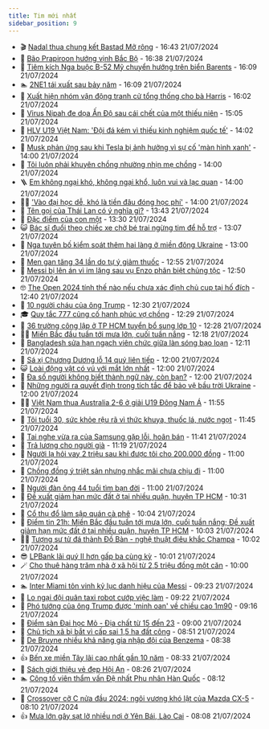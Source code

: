 ```yaml
---
title: Tim mới nhất
sidebar_position: 9
---
```


<!-- vnexpress-tin-moi-nhat:START -->
- 🎬 [Nadal thua chung kết Bastad Mở rộng](https://vnexpress.net/nadal-thua-chung-ket-bastad-mo-rong-4772665.html) - 16:43 21/07/2024
- 🐎 [Bão Prapiroon hướng vịnh Bắc Bộ](https://vnexpress.net/bao-prapiroon-huong-vinh-bac-bo-4772663.html) - 16:38 21/07/2024
- 🦍 [Tiêm kích Nga buộc B-52 Mỹ chuyển hướng trên biển Barents](https://vnexpress.net/tiem-kich-nga-buoc-b-52-my-chuyen-huong-tren-bien-barents-4772638.html) - 16:09 21/07/2024
- 🏊 [2NE1 tái xuất sau bảy năm](https://vnexpress.net/2ne1-tai-xuat-sau-bay-nam-4772657.html) - 16:09 21/07/2024
- 🎊 [Xuất hiện nhóm vận động tranh cử tổng thống cho bà Harris](https://vnexpress.net/xuat-hien-nhom-van-dong-tranh-cu-tong-thong-cho-ba-harris-4772656.html) - 16:02 21/07/2024
- 🎃 [Virus Nipah đe dọa Ấn Độ sau cái chết của một thiếu niên](https://vnexpress.net/virus-nipah-de-doa-an-do-sau-cai-chet-cua-mot-thieu-nien-4772652.html) - 15:05 21/07/2024
- 🧰 [HLV U19 Việt Nam: &#39;Đội đá kém vì thiếu kinh nghiệm quốc tế&#39;](https://vnexpress.net/hlv-u19-viet-nam-doi-da-kem-vi-thieu-kinh-nghiem-quoc-te-4772645.html) - 14:02 21/07/2024
- 🔭 [Musk phản ứng sau khi Tesla bị ảnh hưởng vì sự cố &#39;màn hình xanh&#39;](https://vnexpress.net/musk-phan-ung-sau-khi-tesla-bi-anh-huong-vi-su-co-man-hinh-xanh-4772641.html) - 14:00 21/07/2024
- 🫶 [Tôi luôn phải khuyên chồng nhường nhịn mẹ chồng](https://vnexpress.net/toi-luon-phai-khuyen-chong-nhuong-nhin-me-chong-4772563.html) - 14:00 21/07/2024
- 🪜 [Em không ngại khó, không ngại khổ, luôn vui và lạc quan](https://vnexpress.net/em-khong-ngai-kho-khong-ngai-kho-luon-vui-va-lac-quan-4772506.html) - 14:00 21/07/2024
- 👨‍🏫 [&#39;Vào đại học dễ, khó là tiền đâu đóng học phí&#39;](https://vnexpress.net/vao-dai-hoc-de-kho-la-tien-dau-dong-hoc-phi-4772606.html) - 14:00 21/07/2024
- 🎊 [Tên gọi của Thái Lan có ý nghĩa gì?](https://vnexpress.net/ten-goi-cua-thai-lan-co-y-nghia-gi-4771730.html) - 13:43 21/07/2024
- 🎊 [Đặc điểm của con một](https://vnexpress.net/dac-diem-cua-con-mot-4771978.html) - 13:30 21/07/2024
- 😺 [Bác sĩ đuổi theo chiếc xe chở bé trai ngừng tim để hỗ trợ](https://vnexpress.net/bac-si-duoi-theo-chiec-xe-cho-be-trai-ngung-tim-de-ho-tro-4772575.html) - 13:07 21/07/2024
- 🐘 [Nga tuyên bố kiểm soát thêm hai làng ở miền đông Ukraine](https://vnexpress.net/nga-tuyen-bo-kiem-soat-them-hai-lang-o-mien-dong-ukraine-4772633.html) - 13:00 21/07/2024
- 🌁 [Men gan tăng 34 lần do tự ý giảm thuốc](https://vnexpress.net/men-gan-tang-34-lan-do-tu-y-giam-thuoc-4772592.html) - 12:55 21/07/2024
- 🐲 [Messi bị lên án vì im lặng sau vụ Enzo phân biệt chủng tộc](https://vnexpress.net/messi-bi-len-an-vi-im-lang-sau-vu-enzo-phan-biet-chung-toc-4772614.html) - 12:50 21/07/2024
- 🤓 [The Open 2024 tính thế nào nếu chưa xác định chủ cup tại hố đích](https://vnexpress.net/the-open-2024-tinh-the-nao-neu-chua-xac-dinh-chu-cup-tai-ho-dich-4772639.html) - 12:40 21/07/2024
- 💪 [10 người cháu của ông Trump](https://vnexpress.net/10-nguoi-chau-cua-ong-trump-4772352.html) - 12:30 21/07/2024
- 🎓 [Quy tắc 777 củng cố hạnh phúc vợ chồng](https://vnexpress.net/quy-tac-777-cung-co-hanh-phuc-vo-chong-4772555.html) - 12:29 21/07/2024
- 🫣 [36 trường công lập ở TP HCM tuyển bổ sung lớp 10](https://vnexpress.net/36-truong-cong-lap-o-tp-hcm-tuyen-bo-sung-lop-10-4771350.html) - 12:28 21/07/2024
- 🧑‍💻 [Miền Bắc đầu tuần tới mưa lớn, cuối tuần nắng](https://vnexpress.net/mien-bac-dau-tuan-toi-mua-lon-cuoi-tuan-nang-4772625.html) - 12:18 21/07/2024
- 🐲 [Bangladesh sửa hạn ngạch viên chức giữa làn sóng bạo loạn](https://vnexpress.net/bangladesh-sua-han-ngach-vien-chuc-giua-lan-song-bao-loan-4772636.html) - 12:11 21/07/2024
- 🌝 [Sá xị Chương Dương lỗ 14 quý liên tiếp](https://vnexpress.net/sa-xi-chuong-duong-lo-14-quy-lien-tiep-4772610.html) - 12:00 21/07/2024
- 😺 [Loài động vật có vú với mắt lớn nhất](https://vnexpress.net/loai-dong-vat-co-vu-voi-mat-lon-nhat-4772272.html) - 12:00 21/07/2024
- 🐎 [Đa số người không biết thành ngữ này, còn bạn?](https://vnexpress.net/da-so-nguoi-khong-biet-thanh-ngu-nay-con-ban-4771982.html) - 12:00 21/07/2024
- 🎡 [Những người ra quyết định trong tích tắc để bảo vệ bầu trời Ukraine](https://vnexpress.net/nhung-nguoi-ra-quyet-dinh-trong-tich-tac-de-bao-ve-bau-troi-ukraine-4767254.html) - 12:00 21/07/2024
- 👨‍🏫 [Việt Nam thua Australia 2-6 ở giải U19 Đông Nam Á](https://vnexpress.net/viet-nam-thua-australia-2-6-o-giai-u19-dong-nam-a-4772629.html) - 11:55 21/07/2024
- 🦆 [Tôi tuổi 30, sức khỏe rệu rã vì thức khuya, thuốc lá, nước ngọt](https://vnexpress.net/toi-tuoi-30-suc-khoe-reu-ra-vi-thuc-khuya-thuoc-la-nuoc-ngot-4772615.html) - 11:45 21/07/2024
- 🚦 [Tai nghe vừa ra của Samsung gặp lỗi, hoãn bán](https://vnexpress.net/tai-nghe-vua-ra-cua-samsung-gap-loi-hoan-ban-4772581.html) - 11:41 21/07/2024
- 💫 [Trả lương cho người già](https://vnexpress.net/tra-luong-cho-nguoi-gia-4772632.html) - 11:19 21/07/2024
- 🎉 [Người lạ hỏi vay 2 triệu sau khi được tôi cho 200.000 đồng](https://vnexpress.net/nguoi-la-hoi-vay-2-trieu-sau-khi-duoc-toi-cho-200-000-dong-4772578.html) - 11:00 21/07/2024
- 🌋 [Chồng đồng ý triệt sản nhưng nhắc mãi chưa chịu đi](https://vnexpress.net/chong-dong-y-triet-san-nhung-nhac-mai-chua-chiu-di-4772524.html) - 11:00 21/07/2024
- 🤖 [Người đàn ông 44 tuổi tìm bạn đời](https://vnexpress.net/nguoi-dan-ong-44-tuoi-tim-ban-doi-4772507.html) - 11:00 21/07/2024
- 🦏 [Đề xuất giảm hạn mức đất ở tại nhiều quận, huyện TP HCM](https://vnexpress.net/de-xuat-giam-han-muc-dat-o-tai-nhieu-quan-huyen-tp-hcm-4772608.html) - 10:31 21/07/2024
- 🦩 [Cổ thụ đổ làm sập quán cà phê](https://vnexpress.net/co-thu-do-lam-sap-quan-ca-phe-4772611.html) - 10:04 21/07/2024
- 👺 [Điểm tin 21h: Miền Bắc đầu tuần tới mưa lớn, cuối tuần nắng; Đề xuất giảm hạn mức đất ở tại nhiều quận, huyện TP HCM](https://vnexpress.net/diem-tin-21h-mien-bac-dau-tuan-toi-mua-lon-cuoi-tuan-nang-de-xuat-giam-han-muc-dat-o-tai-nhieu-quan-huyen-tp-hcm-4772622.html) - 10:03 21/07/2024
- 🧑‍🏫 [Tượng sư tử đá thành Đồ Bàn - nghệ thuật điêu khắc Champa](https://vnexpress.net/tuong-su-tu-da-thanh-do-ban-nghe-thuat-dieu-khac-champa-4771659.html) - 10:02 21/07/2024
- 😎 [LPBank lãi quý II hơn gấp ba cùng kỳ](https://vnexpress.net/lpbank-lai-quy-ii-hon-gap-ba-cung-ky-4772585.html) - 10:01 21/07/2024
- 🪄 [Cho thuê hàng trăm nhà ở xã hội từ 2,5 triệu đồng một căn](https://vnexpress.net/cho-thue-hang-tram-nha-o-xa-hoi-tu-2-5-trieu-dong-mot-can-4772559.html) - 10:00 21/07/2024
- 🏊 [Inter Miami tôn vinh kỷ lục danh hiệu của Messi](https://vnexpress.net/inter-miami-ton-vinh-ky-luc-danh-hieu-cua-messi-4772602.html) - 09:23 21/07/2024
- 💃 [Lo ngại đội quân taxi robot cướp việc làm](https://vnexpress.net/lo-ngai-doi-quan-taxi-robot-cuop-viec-lam-4772531.html) - 09:22 21/07/2024
- 🦆 [Phó tướng của ông Trump được &#39;minh oan&#39; về chiều cao 1m90](https://vnexpress.net/pho-tuong-cua-ong-trump-duoc-minh-oan-ve-chieu-cao-1m90-4772599.html) - 09:16 21/07/2024
- 🎊 [Điểm sàn Đại học Mỏ - Địa chất từ 15 đến 23](https://vnexpress.net/diem-san-dai-hoc-mo-dia-chat-tu-15-den-23-4772572.html) - 09:00 21/07/2024
- 👺 [Chủ tịch xã bị bắt vì cấp sai 1,5 ha đất công](https://vnexpress.net/chu-tich-xa-bi-bat-vi-cap-sai-1-5-ha-dat-cong-4772562.html) - 08:51 21/07/2024
- 🎡 [De Bruyne nhiều khả năng gia nhập đội của Benzema](https://vnexpress.net/de-bruyne-nhieu-kha-nang-gia-nhap-doi-cua-benzema-4772584.html) - 08:38 21/07/2024
- 👍 [Bến xe miền Tây lãi cao nhất gần 10 năm](https://vnexpress.net/ben-xe-mien-tay-lai-cao-nhat-gan-10-nam-4772580.html) - 08:33 21/07/2024
- 🐎 [Sách giới thiệu vẻ đẹp Hội An](https://vnexpress.net/sach-gioi-thieu-ve-dep-hoi-an-4772538.html) - 08:26 21/07/2024
- 🏊 [Công tố viên thẩm vấn Đệ nhất Phu nhân Hàn Quốc](https://vnexpress.net/cong-to-vien-tham-van-de-nhat-phu-nhan-han-quoc-4772561.html) - 08:12 21/07/2024
- 🦩 [Crossover cỡ C nửa đầu 2024: ngôi vương khó lật của Mazda CX-5](https://vnexpress.net/crossover-co-c-nua-dau-2024-ngoi-vuong-kho-lat-cua-mazda-cx-5-4772579.html) - 08:10 21/07/2024
- 👍 [Mưa lớn gây sạt lở nhiều nơi ở Yên Bái, Lào Cai](https://vnexpress.net/mua-lon-gay-sat-lo-nhieu-noi-o-yen-bai-lao-cai-4772589.html) - 08:08 21/07/2024<!-- vnexpress-tin-moi-nhat:END -->

